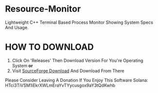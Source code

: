 # Resource-Monitor
Lightweight C++ Terminal Based Process Monitor Showing System Specs And Usage.

# HOW TO DOWNLOAD
1. Click On 'Releases' Then Download Version For You're Operating System
**or**
2. Visit [SourceForge Download]([https://sourceforge.net/projects/resourcemonitor/]) And Download From There

Please Consider Leaving A Donation If You Enjoy This Software
Solana: HTci3TiVSM1iEkrXWLmEraYvTYycusgox9aY3tQdKwhb

